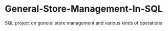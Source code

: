# General-Store-Management-In-SQL
SQL project on general store management and various kinds of operations
